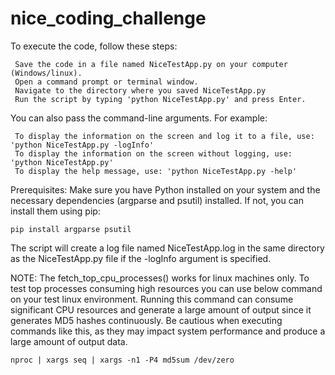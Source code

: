 # nice_coding_challenge


To execute the code, follow these steps:

     Save the code in a file named NiceTestApp.py on your computer (Windows/linux).
     Open a command prompt or terminal window.
     Navigate to the directory where you saved NiceTestApp.py
     Run the script by typing 'python NiceTestApp.py' and press Enter.

 You can also pass the command-line arguments. For example:

     To display the information on the screen and log it to a file, use: 'python NiceTestApp.py -logInfo'
     To display the information on the screen without logging, use: 'python NiceTestApp.py'
     To display the help message, use: 'python NiceTestApp.py -help'

Prerequisites: Make sure you have Python installed on your system and the necessary dependencies (argparse and psutil) installed. If not, you can install them using pip:
```
pip install argparse psutil
```
The script will create a log file named NiceTestApp.log in the same directory as the NiceTestApp.py file if the -logInfo argument is specified.

NOTE: The fetch_top_cpu_processes() works for linux machines only. 
To test top processes consuming high resources you can use below command on your test linux environment. Running this command can consume significant CPU resources and generate a large amount of output since it generates MD5 hashes continuously. Be cautious when executing commands like this, as they may impact system performance and produce a large amount of output data.
```
nproc | xargs seq | xargs -n1 -P4 md5sum /dev/zero
```
